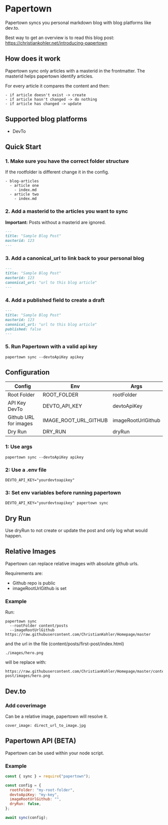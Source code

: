 # Papertown

Papertown syncs you personal markdown blog with blog platforms like dev.to.

Best way to get an overview is to read this blog post: https://christiankohler.net/introducing-papertown

## How does it work

Papertown sync only articles with a masterid in the frontmatter. The masterid helps papertown identify articles.

For every article it compares the content and then:

    - if article doesn't exist -> create
    - if article hasn't changed -> do nothing
    - if article has changed -> update

## Supported blog platforms

- DevTo

## Quick Start

### 1. Make sure you have the correct folder structure

If the rootfolder is different change it in the config.

```
- blog-articles
  - article one
    - index.md
  - article two
    - index.md
```

### 2. Add a masterid to the articles you want to sync

**Important:** Posts without a masterid are ignored.

```markdown
---
title: "Sample Blog Post"
masterid: 123
---
```

### 3. Add a canonical_url to link back to your personal blog

```markdown
---
title: "Sample Blog Post"
masterid: 123
canonical_url: "url to this blog article"
---
```

### 4. Add a published field to create a draft

```markdown
---
title: "Sample Blog Post"
masterid: 123
canonical_url: "url to this blog article"
published: false
---
```

### 5. Run Papertown with a valid api key

```
papertown sync --devtoApiKey apikey
```

## Configuration

| Config                | Env                   | Args               |
| --------------------- | --------------------- | ------------------ |
| Root Folder           | ROOT_FOLDER           | rootFolder         |
| API Key DevTo         | DEVTO_API_KEY         | devtoApiKey        |
| Github URL for images | IMAGE_ROOT_URL_GITHUB | imageRootUrlGithub |
| Dry Run               | DRY_RUN               | dryRun             |

### 1: Use args

```
papertown sync --devtoApiKey apikey
```

### 2: Use a .env file

```
DEVTO_API_KEY="yourdevtoapikey"
```

### 3: Set env variables before running papertown

```
DEVTO_API_KEY="yourdevtoapikey" papertown sync
```

## Dry Run

Use dryRun to not create or update the post and only log what would happen.

## Relative Images

Papertown can replace relative images with absolute github urls.

Requirements are:

- Github repo is public
- imageRootUrlGithub is set

### Example

Run:

```
papertown sync
  --rootFolder content/posts
  --imageRootUrlGithub https://raw.githubusercontent.com/ChristianKohler/Homepage/master
```

and the url in the file (content/posts/first-post/index.html)

```
./images/hero.png
```

will be replace with:

```
https://raw.githubusercontent.com/ChristianKohler/Homepage/master/content/posts/first-post/images/hero.png
```

## Dev.to

### Add coverimage

Can be a relative image, papertown will resolve it.

```
cover_image: direct_url_to_image.jpg
```

## Papertown API (BETA)

Papertown can be used within your node script.

### Example

```javascript
const { sync } = require("papertown");

const config = {
  rootFolder: "my-root-folder",
  devtoApiKey: "my-key",
  imageRootUrlGithub: "",
  dryRun: false,
};

await sync(config);
```
